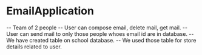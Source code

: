 # EmailApplication

-- Team of 2 people 
-- User can compose email, delete mail, get mail. 
-- User can send mail to only those people whoes email id are in database.
-- We have created table on school database. 
-- We used those table for store details related to user. 
